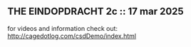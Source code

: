 ## THE EINDOPDRACHT 2c :: 17 mar 2025

for videos and information check out:
    http://cagedotlog.com/csdDemo/index.html
